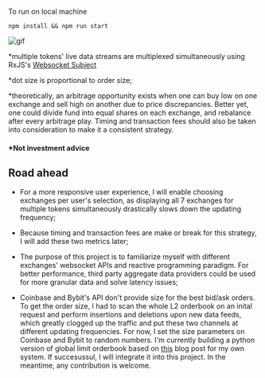 To run on local machine
```
npm install && npm run start
```
![gif](https://github.com/dabaojian1992/cross-exchange-arbitrage-visualizer/blob/master/new_gif.gif)

*multiple tokens' live data streams are multiplexed simultaneously using RxJS's [Websocket Subject](https://rxjs-dev.firebaseapp.com/api/webSocket/webSocket)

*dot size is proportional to order size;

*theoretically, an arbitrage opportunity exists when one can buy low on one exchange and sell high on another due to price discrepancies. Better yet, one could divide fund into equal shares on each exchange, and rebalance after every arbitrage play. Timing and transaction fees should also be taken into consideration to make it a consistent strategy. 

#### *Not investment advice


## Road ahead

* For a more responsive user experience, I will enable choosing exchanges per user's selection, as displaying all 7 exchanges for multiple tokens simultaneously drastically slows down the updating frequency;

* Because timing and transaction fees are make or break for this strategy, I will add these two metrics later;

* The purpose of this project is to familiarize myself with different exchanges' websocket APIs and reactive programming paradigm. For better performance, third party aggregate data providers could be used for more granular data and solve latency issues;

* Coinbase and Bybit's API don't provide size for the best bid/ask orders. To get the order size, I had to scan the whole L2 orderbook on an inital request and perform insertions and deletions upon new data feeds, which greatly clogged up the traffic and put these two channels at different updating frequencies. For now, I set the size parameters on Coinbase and Bybit to random numbers. I'm currently building a python version of global limit orderbook based on [this](https://web.archive.org/web/20110219163448/http://howtohft.wordpress.com/2011/02/15/how-to-build-a-fast-limit-order-book/) blog post for my own system. If succesussul, I will integrate it into this project. In the meantime, any contribution is welcome. 

